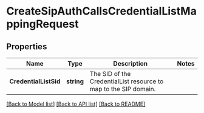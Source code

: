 # CreateSipAuthCallsCredentialListMappingRequest

## Properties

Name | Type | Description | Notes
------------ | ------------- | ------------- | -------------
**CredentialListSid** | **string** | The SID of the CredentialList resource to map to the SIP domain. | 

[[Back to Model list]](../README.md#documentation-for-models) [[Back to API list]](../README.md#documentation-for-api-endpoints) [[Back to README]](../README.md)


